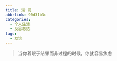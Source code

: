 ```yaml
---
title: 清 说
abbrlink: 90d31b3c
categories:
  - 个人生活
  - 反思总结
tags:
  - 友谊
---
```




> 当你着眼于结果而非过程的时候，你就容易焦虑

